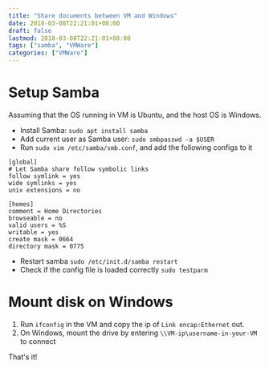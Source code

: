 ```yaml
---
title: "Share documents between VM and Windows"
date: 2018-03-08T22:21:01+08:00
draft: false
lastmod: 2018-03-08T22:21:01+08:00
tags: ["samba", "VMWare"]
categories: ["VMWare"]
---
```


<!--more-->

# Setup Samba

Assuming that the OS running in VM is Ubuntu, and the host OS is Windows.

* Install Samba: `sudo apt install samba`
* Add current user as Samba user: `sudo smbpasswd -a $USER`
* Run `sudo vim /etc/samba/smb.conf`, and add the following configs to it

```
[global]
# Let Samba share follow symbolic links 
follow symlink = yes
wide symlinks = yes
unix extensions = no

[homes]
comment = Home Directories
browseable = no
valid users = %S
writable = yes
create mask = 0664
directory mask = 0775
```

* Restart samba `sudo /etc/init.d/samba restart`
* Check if the config file is loaded correctly `sudo testparm`

# Mount disk on Windows

1. Run `ifconfig` in the VM and copy the ip of `Link encap:Ethernet` out.
2. On Windows, mount the drive by entering `\\VM-ip\username-in-your-VM` to connect

That's it!